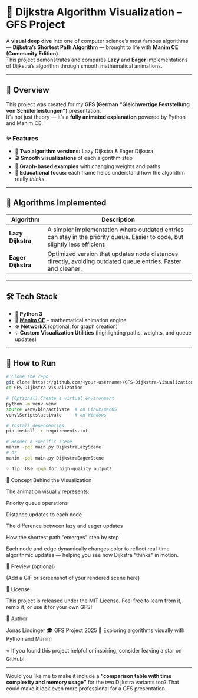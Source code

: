 <!-- 🤖 AI-GENERATED README -->
# 🧭 Dijkstra Algorithm Visualization – GFS Project

A **visual deep dive** into one of computer science’s most famous algorithms — **Dijkstra’s Shortest Path Algorithm** — brought to life with **Manim CE (Community Edition)**.  
This project demonstrates and compares **Lazy** and **Eager** implementations of Dijkstra’s algorithm through smooth mathematical animations.

---

## 🎥 Overview

This project was created for my **GFS (German "Gleichwertige Feststellung von Schülerleistungen")** presentation.  
It’s not just theory — it’s a **fully animated explanation** powered by Python and Manim CE.

### ✨ Features
- 🔁 **Two algorithm versions:** Lazy Dijkstra & Eager Dijkstra  
- 🎬 **Smooth visualizations** of each algorithm step  
- 🧮 **Graph-based examples** with changing weights and paths  
- 🧠 **Educational focus:** each frame helps understand how the algorithm really *thinks*  

---

## 🧩 Algorithms Implemented

| Algorithm | Description |
|------------|--------------|
| **Lazy Dijkstra** | A simpler implementation where outdated entries can stay in the priority queue. Easier to code, but slightly less efficient. |
| **Eager Dijkstra** | Optimized version that updates node distances directly, avoiding outdated queue entries. Faster and cleaner. |

---

## 🛠️ Tech Stack

- 🐍 **Python 3**
- 🎨 **[Manim CE](https://docs.manim.community/)** – mathematical animation engine
- ⚙️ **NetworkX** (optional, for graph creation)
- 💡 **Custom Visualization Utilities** (highlighting paths, weights, and queue updates)

---

## 🚀 How to Run

```bash
# Clone the repo
git clone https://github.com/<your-username>/GFS-Dijkstra-Visualization.git
cd GFS-Dijkstra-Visualization

# (Optional) Create a virtual environment
python -m venv venv
source venv/bin/activate  # on Linux/macOS
venv\Scripts\activate     # on Windows

# Install dependencies
pip install -r requirements.txt

# Render a specific scene
manim -pql main.py DijkstraLazyScene
# or
manim -pql main.py DijkstraEagerScene

💡 Tip: Use -pqh for high-quality output!

```

🧠 Concept Behind the Visualization

The animation visually represents:

Priority queue operations

Distance updates to each node

The difference between lazy and eager updates

How the shortest path "emerges" step by step

Each node and edge dynamically changes color to reflect real-time algorithmic updates — helping you see how Dijkstra "thinks" in motion.

📸 Preview (optional)

(Add a GIF or screenshot of your rendered scene here)


🧾 License

This project is released under the MIT License.
Feel free to learn from it, remix it, or use it for your own GFS!

👤 Author

Jonas Lindinger
🎓 GFS Project 2025
💬 Exploring algorithms visually with Python and Manim

⭐ If you found this project helpful or inspiring, consider leaving a star on GitHub!


---

Would you like me to make it include a **“comparison table with time complexity and memory usage”** for the two Dijkstra variants too? That could make it look even more professional for a GFS presentation.
